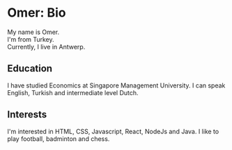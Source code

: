 # Omer: Bio

My name is Omer.  
I'm from Turkey.  
Currently, I live in Antwerp.

## Education

I have studied Economics at Singapore Management University. I can speak English, Turkish and intermediate level Dutch.

## Interests

I'm interested in HTML, CSS, Javascript, React, NodeJs and Java. I like to play football, badminton and chess.
